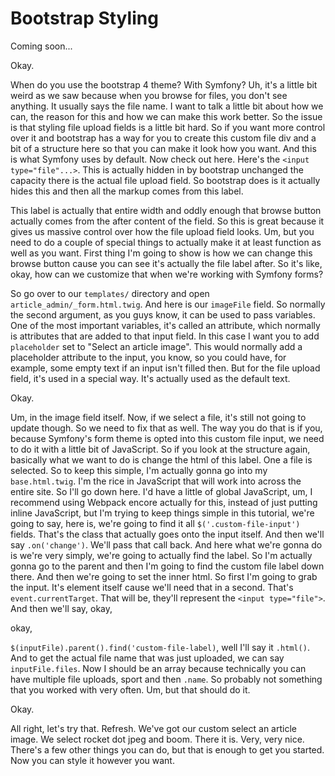 # Bootstrap Styling

Coming soon...

Okay.

When do you use the bootstrap 4 theme? With Symfony? Uh, it's a little bit weird as
we saw because when you browse for files, you don't see anything. It usually says the
file name. I want to talk a little bit about how we can, the reason for this and how
we can make this work better. So the issue is that styling file upload fields is a
little bit hard. So if you want more control over it and bootstrap has a way for you
to create this custom file div and a bit of a structure here so that you can make it
look how you want. And this is what Symfony uses by default. Now check out here.
Here's the `<input type="file"...>`. This is actually hidden in by bootstrap unchanged the
capacity there is the actual file upload field. So bootstrap does is it actually
hides this and then all the markup comes from this label.

This label is actually that entire width and oddly enough that browse button actually
comes from the after content of the field. So this is great because it gives us
massive control over how the file upload field looks. Um, but you need to do a couple
of special things to actually make it at least function as well as you want. First
thing I'm going to show is how we can change this browse button cause you can see
it's actually the file label after. So it's like, okay, how can we customize that
when we're working with Symfony forms?

So go over to our `templates/` directory and open `article_admin/_form.html.twig`.
And here is our `imageFile` field. So normally the second argument, as you guys know,
it can be used to pass variables. One of the most important variables, it's called an
attribute, which normally is attributes that are added to that input field. In this
case I want you to add `placeholder` set to "Select an article image". This would
normally add a placeholder attribute to the input, you know, so you could have, for
example, some empty text if an input isn't filled then. But for the file upload
field, it's used in a special way. It's actually used as the default text.

Okay.

Um, in the image field itself. Now, if we select a file, it's still not going to
update though. So we need to fix that as well. The way you do that is if you, because
Symfony's form theme is opted into this custom file input, we need to do it with a
little bit of JavaScript. So if you look at the structure again, basically what we
want to do is change the html of this label. One a file is selected. So to keep this
simple, I'm actually gonna go into my `base.html.twig`. I'm the rice in JavaScript
that will work into across the entire site. So I'll go down here. I'd have a little
of global JavaScript, um, I recommend using Webpack encore actually for
this, instead of just putting inline JavaScript, but I'm trying to keep things simple
in this tutorial, we're going to say, here is, we're going to find it all 
`$('.custom-file-input')` fields. That's the class that actually goes onto the input itself. 
And then we'll say `.on('change')`. We'll pass that call back. And here what we're gonna do is
we're very simply, we're going to actually find the label. So I'm actually gonna go
to the parent and then I'm going to find the custom file label down there. And then
we're going to set the inner html. So first I'm going to grab the input. It's element
itself cause we'll need that in a second. That's `event.currentTarget`. That will
be, they'll represent the `<input type="file">`. And then we'll say, okay,

okay,

`$(inputFile).parent().find('custom-file-label)`, well I'll say it `.html()`. And
to get the actual file name that was just uploaded, we can say `inputFile.files`.
Now I should be an array because technically you can have multiple file uploads,
sport and then `.name`. So probably not something that you worked with very often. Um,
but that should do it.

Okay.

All right, let's try that. Refresh. We've got our custom select an article image. We
select rocket dot jpeg and boom. There it is. Very, very nice. There's a few other
things you can do, but that is enough to get you started. Now you can style it
however you want.